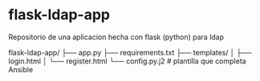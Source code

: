 # flask-ldap-app
Repositorio de una aplicacion hecha con flask (python) para ldap

flask-ldap-app/
├── app.py
├── requirements.txt
├── templates/
│   ├── login.html
│   └── register.html
└──  config.py.j2          # plantilla que completa Ansible
